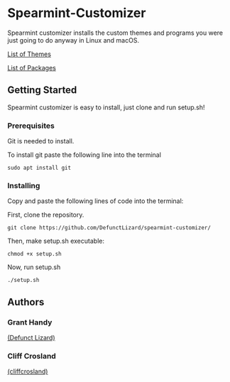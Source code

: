 # Spearmint-Customizer
Spearmint customizer installs the custom themes and programs you were just going to do anyway in Linux and macOS.

[List of Themes](https://github.com/DefunctLizard/spearmint-customizer/wiki/List-of-custom-themes)

[List of Packages](https://github.com/DefunctLizard/spearmint-customizer/wiki/List-of-Packages)

## Getting Started
Spearmint customizer is easy to install, just clone and run setup.sh!

### Prerequisites
Git is needed to install.

To install git paste the following line into the terminal
```
sudo apt install git
```
### Installing
Copy and paste the following lines of code into the terminal:

First, clone the repository.
```
git clone https://github.com/DefunctLizard/spearmint-customizer/
```
Then, make setup.sh executable:
```
chmod +x setup.sh
```
Now, run setup.sh
```
./setup.sh
```
## Authors

### Grant Handy
[(Defunct Lizard)](https://github.com/DefunctLizard)

### Cliff Crosland
[(cliffcrosland)](https://github.com/cliffcrosland)
